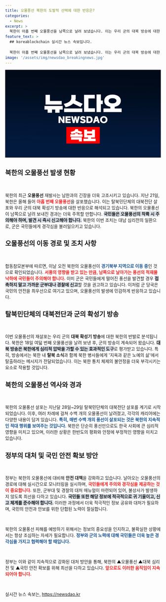```yaml
---
title: 오물풍선 북한의 도발적 선택에 대한 반응은?
categories:
  - News
excerpt: >
  북한이 아홉 번째 오물풍선을 남쪽으로 날려 보냈습니다. 이는 우리 군의 대북 방송에 대한 강한 반발로 해석되며, 국민은 낙하물에 주의해야 합니다. 경계가 필요한 상황!
feature_text: >
  ## koreablockchain 실시간 뉴스 속보입니다.

  북한이 아홉 번째 오물풍선을 남쪽으로 날려 보냈습니다. 이는 우리 군의 대북 방송에 대한 강한 반발로 해석되며, 국민은 낙하물에 주의해야 합니다. 경계가 필요한 상황!
image: '/assets/img/newsdao_breakingnews.jpg'
---
```


<p><img src="/assets/img/newsdao_breakingnews.jpg" alt="koreablockchain 속보" /></p>

<h2 data-ke-size="size26">북한의 오물풍선 발생 현황</h2>

<p data-ke-size="size16">&nbsp;</p>

<p>북한의 최근 <b>오물풍선</b> 재발사는 남한과의 긴장을 더욱 고조시키고 있습니다. 지난 21일, 북한은 올해 들어 <b><span style="color: #ee2323;">아홉 번째 오물풍선</span></b>을 살포했습니다. 이는 탈북민단체의 대북전단 살포와 우리 군의 대북 확성기 방송에 대한 반응으로 해석되고 있습니다. 북한의 오물풍선이 남쪽으로 날려 보내진 경과는 더욱 주목할 만합니다. <b><span style="background-color: #21538527;">국민들은 오물풍선의 착륙 시 주의해야 하며, 발견 시 즉시 신고해야 합니다.</span></b> 북한의 이번 조치는 대남 심리전의 일환으로, 군은 국민들에게 경각심을 불러일으키고 있습니다.</p>

<h2 data-ke-size="size26">오물풍선의 이동 경로 및 조치 사항</h2>

<p data-ke-size="size16">&nbsp;</p>

<p>합동참모본부에 따르면, 이날 오전 북한의 오물풍선이 <b><span style="color: #1a5490;">경기북부 지역으로 이동 중</span></b>인 것으로 확인되었습니다. <b><span style="color: #ee2323;">서풍의 영향을 받고 있는 만큼, 남쪽으로 날아가는 풍선의 적재물 낙하에 국민들이 주의해야 합니다.</span></b> 이미 군은 국민들에게 떨어진 풍선을 발견할 경우 <b><span style="background-color: #21538527;">접촉하지 말고 가까운 군부대나 경찰에 신고</span></b>할 것을 권고하고 있습니다. 이처럼 군 당국은 국민의 안전을 최우선으로 여기고 있으며, 오물풍선의 발생에 민감하게 반응하고 있습니다.</p>

<h2 data-ke-size="size26">탈북민단체의 대북전단과 군의 확성기 방송</h2>

<p data-ke-size="size16">&nbsp;</p>

<p>이번 오물풍선의 재살포는 우리 군의 <b>대북 확성기 방송</b>에 대한 북한의 반발로 분석됩니다. 북한은 18일 여덟 번째 오물풍선을 날려 보낸 후, 군의 방송이 계속되어 왔습니다. <b><span style="background-color: #21538527;">대북 방송은 북한에게 심리적 압박을 가할 수 있는 효과적인 도구</span></b>로 평가받고 있습니다. 특히, 방송에서는 북한 내 <b>탈북 소식</b>과 함께 북한 병사들에게 '지옥과 같은 노예의 삶'에서 탈출하라는 메시지가 전달되었습니다. 이는 북한 통치 체제의 불안정을 더욱 부각시키는 요소로 작용할 것입니다. </p>

<h2 data-ke-size="size26">북한의 오물풍선 역사와 경과</h2>

<p data-ke-size="size16">&nbsp;</p>

<p>북한의 오물풍선 살포는 지난달 28일~29일 탈북민단체의 대북전단 살포를 계기로 시작되었습니다. 이후, 여러 차례에 걸쳐 수백 개의 오물풍선이 날려졌고, 각각의 캐리어에는 다양한 내용이 담겨 있습니다. <b><span style="color: #1a5490;">특히, 매번 수백 개의 풍선이 살포되는 것은 북한의 지속적인 <b>적대 행위</b>를 보여주는 것입니다.</span></b> 북한은 단순히 풍선만으로도 한국 사회에 큰 심리적 영향을 미치고 있으며, 이러한 상황은 한반도의 평화와 안정에 부정적인 영향을 미치고 있습니다.</p>

<h2 data-ke-size="size26">정부의 대처 및 국민 안전 확보 방안</h2>

<p data-ke-size="size16">&nbsp;</p>

<p>정부는 북한의 오물풍선에 대비해 <b>안전 대책</b>을 강화하고 있습니다. 날아오는 오물풍선의 경로에 대해 실시간으로 모니터링을 실시하며, <b><span style="color: #ee2323;">국민들에게 주의와 경각심을 제공하는 것이 중요합니다.</span></b> 또한, 군부대 및 경찰의 대처 매뉴얼이 마련되어 있어, 불상사가 발생하지 않도록 최선을 다하고 있습니다. <b><span style="background-color: #21538527;">국민들 또한 해당 정보에 적극적으로 귀 기울이고, 신고 체계를 준수해야 합니다.</span></b> 이러한 과정에서 더욱 적극적인 정보 공유와 대처가 필요하며, 국민의 안전과 안보를 위한 단합된 노력이 절실합니다.</p>

<p data-ke-size="size16">&nbsp;</p>

<p>북한의 오물풍선 피해를 예방하기 위해서는 정보의 중요성을 인지하고, 불확실한 상황에서는 항상 조심하는 자세가 필요합니다. <b><span style="color: #1a5490;">정부와 군의 노력에 대해 국민들은 더욱 높은 경각심을 가지고 협력해야 할 때입니다.</span></b> </p>

<p data-ke-size="size16">&nbsp;</p>

<p>정부는 이와 같이 지속적으로 강화된 대처 방안을 통해, 북한의 ▲오물풍선 ▲대북 심리전 및 ▲국민 안전 확보를 위해 최선을 다하고 있습니다. <b><span style="color: #ee2323;">앞으로도 이러한 움직임이 지속되어야 합니다.</span></b> </p>

<p data-ke-size="size16">&nbsp;</p>
실시간 뉴스 속보는, <a href="https://newsdao.kr" rel="dofollow">https://newsdao.kr</a>


